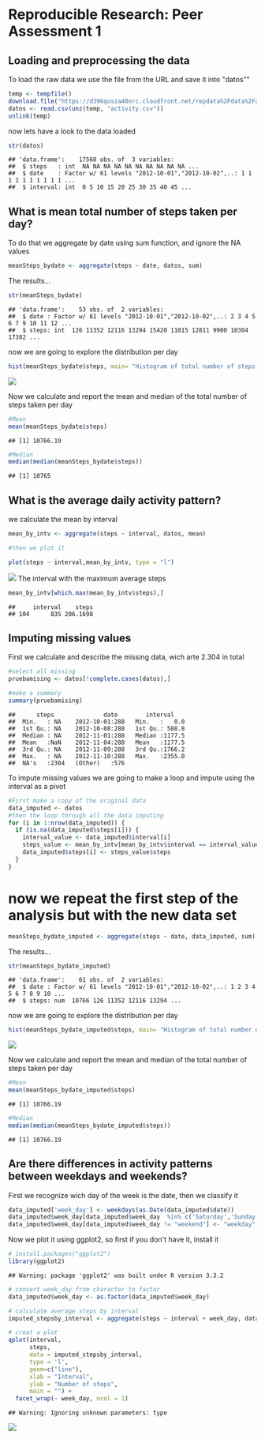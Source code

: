 # Reproducible Research: Peer Assessment 1


## Loading and preprocessing the data
To load the raw data we use the file from the URL and save it into "datos""

```r
temp <- tempfile()
download.file("https://d396qusza40orc.cloudfront.net/repdata%2Fdata%2Factivity.zip",temp)
datos <- read.csv(unz(temp, "activity.csv"))
unlink(temp)
```

now lets have a look to the data loaded

```r
str(datos)
```

```
## 'data.frame':	17568 obs. of  3 variables:
##  $ steps   : int  NA NA NA NA NA NA NA NA NA NA ...
##  $ date    : Factor w/ 61 levels "2012-10-01","2012-10-02",..: 1 1 1 1 1 1 1 1 1 1 ...
##  $ interval: int  0 5 10 15 20 25 30 35 40 45 ...
```

## What is mean total number of steps taken per day?
To do that we aggregate by date using sum function, and ignore the NA values

```r
meanSteps_bydate <- aggregate(steps ~ date, datos, sum)
```

The results...

```r
str(meanSteps_bydate)
```

```
## 'data.frame':	53 obs. of  2 variables:
##  $ date : Factor w/ 61 levels "2012-10-01","2012-10-02",..: 2 3 4 5 6 7 9 10 11 12 ...
##  $ steps: int  126 11352 12116 13294 15420 11015 12811 9900 10304 17382 ...
```

now we are going to explore the distribution per day

```r
hist(meanSteps_bydate$steps, main= "Histogram of total number of steps per day",xlab = "Steps per day")
```

![](PA1_template_files/figure-html/unnamed-chunk-5-1.png)<!-- -->

Now we calculate and report the mean and median of the total number of steps taken per day

```r
#Mean
mean(meanSteps_bydate$steps)
```

```
## [1] 10766.19
```

```r
#Median
median(median(meanSteps_bydate$steps))
```

```
## [1] 10765
```

## What is the average daily activity pattern?
we calculate the mean by interval 

```r
mean_by_intv <- aggregate(steps ~ interval, datos, mean)

#then we plot it

plot(steps ~ interval,mean_by_intv, type = "l")
```

![](PA1_template_files/figure-html/unnamed-chunk-7-1.png)<!-- -->
The interval with the maximum average steps

```r
mean_by_intv[which.max(mean_by_intv$steps),]
```

```
##     interval    steps
## 104      835 206.1698
```

## Imputing missing values
First we calculate and describe the missing data, wich arte 2.304 in total


```r
#select all missing
pruebamising <- datos[!complete.cases(datos),]

#make a summary
summary(pruebamising)
```

```
##      steps              date        interval     
##  Min.   : NA    2012-10-01:288   Min.   :   0.0  
##  1st Qu.: NA    2012-10-08:288   1st Qu.: 588.8  
##  Median : NA    2012-11-01:288   Median :1177.5  
##  Mean   :NaN    2012-11-04:288   Mean   :1177.5  
##  3rd Qu.: NA    2012-11-09:288   3rd Qu.:1766.2  
##  Max.   : NA    2012-11-10:288   Max.   :2355.0  
##  NA's   :2304   (Other)   :576
```

To impute missing values we are going to make a loop and impute using the interval as a pivot


```r
#First make a copy of the original data
data_imputed <- datos
#then the loop through all the data imputing 
for (i in 1:nrow(data_imputed)) {
  if (is.na(data_imputed$steps[i])) {
    interval_value <- data_imputed$interval[i]
    steps_value <- mean_by_intv[mean_by_intv$interval == interval_value,]
    data_imputed$steps[i] <- steps_value$steps
  }
}
```
# now we repeat the first step of the analysis but with the new data set

```r
meanSteps_bydate_imputed <- aggregate(steps ~ date, data_imputed, sum)
```

The results...

```r
str(meanSteps_bydate_imputed)
```

```
## 'data.frame':	61 obs. of  2 variables:
##  $ date : Factor w/ 61 levels "2012-10-01","2012-10-02",..: 1 2 3 4 5 6 7 8 9 10 ...
##  $ steps: num  10766 126 11352 12116 13294 ...
```

now we are going to explore the distribution per day

```r
hist(meanSteps_bydate_imputed$steps, main= "Histogram of total number of steps per day",xlab = "Steps per day")
```

![](PA1_template_files/figure-html/unnamed-chunk-13-1.png)<!-- -->

Now we calculate and report the mean and median of the total number of steps taken per day

```r
#Mean
mean(meanSteps_bydate_imputed$steps)
```

```
## [1] 10766.19
```

```r
#Median
median(median(meanSteps_bydate_imputed$steps))
```

```
## [1] 10766.19
```

## Are there differences in activity patterns between weekdays and weekends?
First we recognize wich day of the week is the date, then we classify it

```r
data_imputed['week_day'] <- weekdays(as.Date(data_imputed$date))
data_imputed$week_day[data_imputed$week_day  %in% c('Saturday','Sunday') ] <- "weekend"
data_imputed$week_day[data_imputed$week_day != "weekend"] <- "weekday"
```

Now we plot it using ggplot2, so first if you don't have it, install it


```r
# install.packages("ggplot2")
library(ggplot2)
```

```
## Warning: package 'ggplot2' was built under R version 3.3.2
```

```r
# convert week_day from character to factor
data_imputed$week_day <- as.factor(data_imputed$week_day)

# calculate average steps by interval
imputed_stepsby_interval <- aggregate(steps ~ interval + week_day, data_imputed, mean)

# creat a plot
qplot(interval, 
      steps, 
      data = imputed_stepsby_interval, 
      type = 'l', 
      geom=c("line"),
      xlab = "Interval", 
      ylab = "Number of steps", 
      main = "") +
  facet_wrap(~ week_day, ncol = 1)
```

```
## Warning: Ignoring unknown parameters: type
```

![](PA1_template_files/figure-html/unnamed-chunk-16-1.png)<!-- -->
